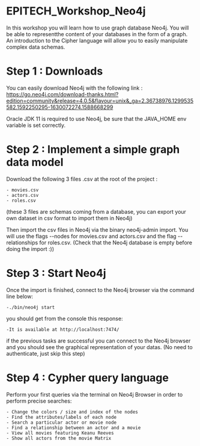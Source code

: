 # EPITECH_Workshop_Neo4j

In this workshop you will learn how to use graph database Neo4j. You will be able to representthe content of your databases in the form of a graph.
An introduction to the Cipher language will allow you to easily manipulate complex data schemas.

# Step 1 : Downloads

You can easily download Neo4j with the following link : https://go.neo4j.com/download-thanks.html?edition=community&release=4.0.5&flavour=unix&_ga=2.36738976.1299535582.1592250295-1630072274.1588668299

Oracle JDK 11 is required to use Neo4j, be sure that the JAVA_HOME env variable is set correctly.

# Step 2 : Implement a simple graph data model

Download the following 3 files .csv at the root of the project :

    - movies.csv
    - actors.csv
    - roles.csv
    
(these 3 files are schemas coming from a database, you can export your own dataset in csv format to import them in Neo4j)

Then import the csv files in Neo4j via the binary neo4j-admin import.
You will use the flags --nodes for movies.csv and actors.csv and the flag --relationships for roles.csv.
(Check that the Neo4j database is empty before doing the import :))

# Step 3 : Start Neo4j

Once the import is finished, connect to the Neo4j browser via the command line below:
    
    -./bin/neo4j start

you should get from the console this response: 

    -It is available at http://localhost:7474/

if the previous tasks are successful you can connect to the Neo4j browser and you should see the graphical representation of your datas.
(No need to authenticate, just skip this step)

# Step 4 : Cypher query language

Perform your first queries via the terminal on Neo4j Browser in order to perform precise searches: 
   
    - Change the colors / size and index of the nodes
    - Find the attributes/labels of each node
    - Search a particular actor or movie node
    - Find a relationship between an actor and a movie
    - View all movies featuring Keanu Reeves
    - Show all actors from the movie Matrix
 
